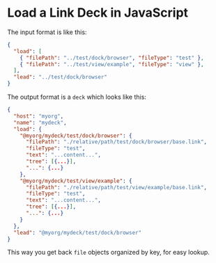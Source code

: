 
# Load a Link Deck in JavaScript

The input format is like this:

```json
{
  "load": [
    { "filePath": "../test/dock/browser", "fileType": "test" },
    { "filePath": "../test/view/example", "fileType": "view" },
  ],
  "lead": "../test/dock/browser"
}
```

The output format is a `deck` which looks like this:

```json
{
  "host": "myorg",
  "name": "mydeck",
  "load": {
    "@myorg/mydeck/test/dock/browser": {
      "filePath": "./relative/path/test/dock/browser/base.link",
      "fileType": "test",
      "text": "...content...",
      "tree": [{...}],
      "...": {...}
    },
    "@myorg/mydeck/test/view/example": {
      "filePath": "./relative/path/test/view/example/base.link",
      "fileType": "test",
      "text": "...content...",
      "tree": [{...}],
      "...": {...}
    }
  },
  "lead": "@myorg/mydeck/test/dock/browser"
}
```

This way you get back `file` objects organized by key, for easy lookup.
